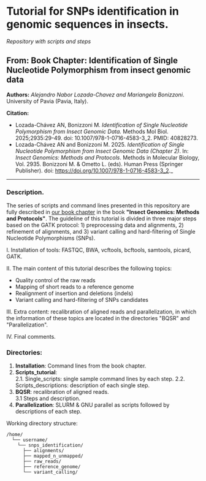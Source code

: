 # Tutorial for SNPs identification in genomic sequences in insects.

_Repository with scripts and steps_

## From: Book Chapter: Identification of Single Nucleotide Polymorphism from insect genomic data

**Authors:** _Alejandro Nabor Lozada-Chavez and Mariangela Bonizzoni_. University of Pavia (Pavia, Italy).

**Citation:** 
* Lozada-Chávez AN, Bonizzoni M. _Identification of Single Nucleotide Polymorphism from Insect Genomic Data._ Methods Mol Biol. 2025;2935:29-49. doi: 10.1007/978-1-0716-4583-3_2. PMID: 40828273.
* Lozada-Chávez AN and Bonizzoni M. 2025. _Identification of Single Nucleotide Polymorphism from Insect Genomic Data (Chapter 2)_. In: _Insect Genomics: Methods and Protocols_. Methods in Molecular Biology, Vol. 2935. Bonizzoni M. & Ometto L. (eds). Human Press (Springer Publisher). doi: https://doi.org/10.1007/978-1-0716-4583-3_2._

----
### Description.

The series of scripts and command lines presented in this repository are fully described in [our book chapter](https://doi.org/10.1007/978-1-0716-4583-3_2) in the book **"Insect Genomics: Methods and Protocols"**. The guideline of this tutorial is divided in three major steps based on the GATK protocol: 1) preprocessing data and alignments, 2) refinement of alignments, and 3) variant calling and hard-filtering of Single Nucleotide Polymorphisms (SNPs).

I. Installation of tools: FASTQC, BWA, vcftools, bcftools, samtools, picard, GATK. 

II. The main content of this tutorial describes the following topics:
 * Quality control of the raw reads
 * Mapping of short reads to a reference genome
 * Realignment of insertion and deletions (indels)
 * Variant calling and hard-filtering of SNPs candidates

III. Extra content: recalibration of aligned reads and parallelization, in which the information of these topics are located in the directories "BQSR" and "Parallelization".

IV. Final comments.

### Directories:

1. **Installation**: Command lines from the book chapter.
2. **Scripts_tutorial**:\
   2.1. Single_scripts: single sample command lines by each step.
   2.2. Scripts_descriptions: description of each single step. 
3. **BQSR**: recalibration of aligned reads.\
    3.1 Steps and description.
4. **Parallelization**: SLURM & GNU parallel as scripts followed by descriptions of each step.

Working directory structure:

```text
/home/
  └── username/ 
    └── snps_identification/ 
      ├── alignments/ 
      ├── mapped_n_unmapped/ 
      ├── raw_reads/ 
      ├── reference_genome/
      └── variant_calling/
```


